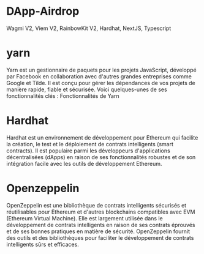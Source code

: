 # DApp-Airdrop
Wagmi V2, Viem V2, RainbowKit V2, Hardhat, NextJS, Typescript

# yarn
Yarn est un gestionnaire de paquets pour les projets JavaScript, développé par Facebook en collaboration avec d'autres grandes entreprises comme Google et Tilde. Il est conçu pour gérer les dépendances de vos projets de manière rapide, fiable et sécurisée. Voici quelques-unes de ses fonctionnalités clés :
Fonctionnalités de Yarn

# Hardhat
Hardhat est un environnement de développement pour Ethereum qui facilite la création, le test et le déploiement de contrats intelligents (smart contracts). Il est populaire parmi les développeurs d'applications décentralisées (dApps) en raison de ses fonctionnalités robustes et de son intégration facile avec les outils de développement Ethereum.

# Openzeppelin
OpenZeppelin est une bibliothèque de contrats intelligents sécurisés et réutilisables pour Ethereum et d'autres blockchains compatibles avec EVM (Ethereum Virtual Machine). Elle est largement utilisée dans le développement de contrats intelligents en raison de ses contrats éprouvés et de ses bonnes pratiques en matière de sécurité. OpenZeppelin fournit des outils et des bibliothèques pour faciliter le développement de contrats intelligents sûrs et efficaces.
    